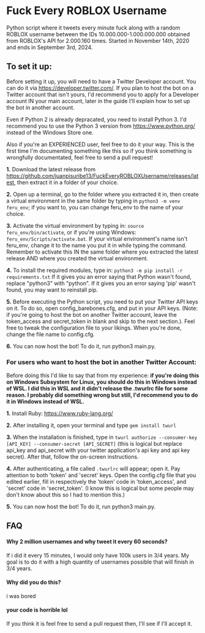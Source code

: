 # Fuck Every ROBLOX Username
Python script where it tweets every minute fuck along with a random ROBLOX username between the IDs 10.000.000-1.000.000.000 obtained from ROBLOX's API for 2.000.160 times.
Started in November 14th, 2020 and ends in September 3rd, 2024.
 
## To set it up:
Before setting it up, you will need to have a Twitter Developer account. You can do it via https://developer.twitter.com/. If you plan to host the bot on a Twitter account that isn't yours, I'd recommend you to apply for a Developer account IN your main account, later in the guide I'll explain how to set up the bot in another account. 

Even if Python 2 is already depracated, you need to install Python 3. I'd recommend you to use the Python 3 version from https://www.python.org/ instead of the Windows Store one.

Also if you're an EXPERIENCED user, feel free to do it your way. This is the first time I'm documenting something like this so if you think something is wrongfully documentated, feel free to send a pull request!

**1.** Download the latest release from https://github.com/juanpisuribe13/FuckEveryROBLOXUsername/releases/latest, then extract it in a folder of your choice.

**2.** Open up a terminal, go to the folder where you extracted it in, then create a virtual environment in the same folder by typing in `python3 -m venv feru_env`; if you want to, you can change feru_env to the name of your choice.

**3.** Activate the virtual environment by typing in: `source feru_env/bin/activate`, or if you're using Windows: `feru_env/Scripts/activate.bat`. If your virtual environment's name isn't feru_env, change it to the name you put it in while typing the command. Remember to activate this IN the same folder where you extracted the latest release AND where you created the virtual environment.

**4.** To install the required modules, type in: `python3 -m pip install -r requirements.txt`
If it gives you an error saying that Python wasn't found, replace "python3" with "python". If it gives you an error saying 'pip' wasn't found, you may want to reinstall pip.

**5.** Before executing the Python script, you need to put your Twitter API keys on it. To do so, open config_barebones.cfg, and put in your API keys. (Note: if you're going to host the bot on another Twitter account, leave the token_access and secret_token in blank and skip to the next section.). Feel free to tweak the configuration file to your likings. When you're done, change the file name to config.cfg.

**6.** You can now host the bot! To do it, run python3 main.py.

### For users who want to host the bot in another Twitter Account:
Before doing this I'd like to say that from my experience: **if you're doing this on Windows Subsystem for Linux, you should do this in Windows instead of WSL. I did this in WSL and it didn't release the .twurlrc file for some reason. I probably did something wrong but still, I'd recommend you to do it in Windows instead of WSL.**

**1.** Install Ruby: https://www.ruby-lang.org/

**2.** After installing it, open your terminal and type `gem install twurl`

**3.** When the installation is finished, type in `twurl authorize --consumer-key [API_KEY] --consumer-secret [API_SECRET]` (this is logical but replace api_key and api_secret with your twitter application's api key and api key secret). After that, follow the on-screen instructions.

**4.** After authenticating, a file called `.twurlrc` will appear; open it. Pay attention to both 'token' and 'secret' keys. Open the config.cfg file that you edited earlier, fill in respectively the 'token' code in 'token_access', and 'secret' code in 'secret_token'. (I know this is logical but some people may don't know about this so I had to mention this.)

**5.** You can now host the bot! To do it, run python3 main.py.

## FAQ

#### Why 2 million usernames and why tweet it every 60 seconds?
If i did it every 15 minutes, I would only have 100k users in 3/4 years. My goal is to do it with a high quantity of usernames possible that will finish in 3/4 years.

#### Why did you do this?
i was bored

#### your code is horrible lol
If you think it is feel free to send a pull request then, I'll see if I'll accept it.
